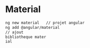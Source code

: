 # Material

```bash
ng new material   // projet angular
ng add @angular/material
// ajout
bibliotheque mater
ial
